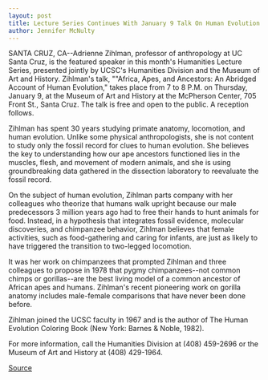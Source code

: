 ```yaml
---
layout: post
title: Lecture Series Continues With January 9 Talk On Human Evolution
author: Jennifer McNulty
---
```


SANTA CRUZ, CA--Adrienne Zihlman, professor of anthropology at UC Santa  Cruz, is the featured speaker in this month's Humanities Lecture Series,  presented jointly by UCSC's Humanities Division and the Museum of Art and  History. Zihlman's talk, ""Africa, Apes, and Ancestors: An Abridged Account  of Human Evolution," takes place from 7 to 8 P.M. on Thursday, January 9, at  the Museum of Art and History at the McPherson Center, 705 Front St., Santa  Cruz. The talk is free and open to the public. A reception follows.

Zihlman has spent 30 years studying primate anatomy, locomotion, and  human evolution.  Unlike some physical anthropologists, she is not content to study only the  fossil record for clues to human evolution. She believes the key to  understanding how our ape ancestors functioned lies in the muscles, flesh,  and movement of modern animals, and she is using groundbreaking data  gathered in the dissection laboratory to reevaluate the fossil record.

On the subject of human evolution, Zihlman parts company with her  colleagues who theorize that humans walk upright because our male  predecessors 3 million years ago had to free their hands to hunt animals for  food. Instead, in a hypothesis that integrates fossil evidence, molecular  discoveries, and chimpanzee behavior, Zihlman believes that female  activities, such as food-gathering and caring for infants, are just as likely  to have triggered the transition to two-legged locomotion.

It was her work on chimpanzees that prompted Zihlman and three  colleagues to propose in 1978 that pygmy chimpanzees--not common chimps  or gorillas--are the best living model of a common ancestor of African apes  and humans. Zihlman's recent pioneering work on gorilla anatomy includes  male-female comparisons that have never been done before.

Zihlman joined the UCSC faculty in 1967 and is the author of The  Human Evolution Coloring Book (New York: Barnes & Noble, 1982).

For more information, call the Humanities Division at (408) 459-2696  or the Museum of Art and History at (408) 429-1964.

[Source](http://www1.ucsc.edu/news_events/press_releases/archive/96-97/12-96/121896-Jan_9-lecture_on.html "Permalink to 121896-Jan_9-lecture_on")